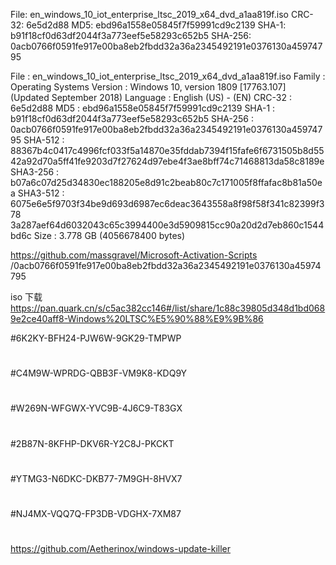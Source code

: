 File: en_windows_10_iot_enterprise_ltsc_2019_x64_dvd_a1aa819f.iso
CRC-32: 6e5d2d88
MD5: ebd96a1558e05845f7f59991cd9c2139
SHA-1: b91f18cf0d63df2044f3a773eef5e58293c652b5
SHA-256: 0acb0766f0591fe917e00ba8eb2fbdd32a36a2345492191e0376130a45974795


File :	en_windows_10_iot_enterprise_ltsc_2019_x64_dvd_a1aa819f.iso
Family :	Operating Systems
Version :	Windows 10, version 1809 [17763.107] (Updated September 2018)
Language :	English (US) - (EN)
CRC-32 :	6e5d2d88
MD5 :	ebd96a1558e05845f7f59991cd9c2139
SHA-1 :	b91f18cf0d63df2044f3a773eef5e58293c652b5
SHA-256 :	0acb0766f0591fe917e00ba8eb2fbdd32a36a2345492191e0376130a45974795
SHA-512 :	88367b4c0417c4996fcf033f5a14870e35fddab7394f15fafe6f6731505b8d55 42a92d70a5ff41fe9203d7f27624d97ebe4f3ae8bff74c71468813da58c8189e
SHA3-256 :	b07a6c07d25d34830ec188205e8d91c2beab80c7c171005f8ffafac8b81a50ea
SHA3-512 :	6075e6e5f9703f34be9d693d6987ec6deac3643558a8f98f58f341c82399f378 3a287aef64d6032043c65c3994400e3d5909815cc90a20d2d7eb860c1544bd6c
Size :	3.778 GB (4056678400 bytes)

https://github.com/massgravel/Microsoft-Activation-Scripts
/0acb0766f0591fe917e00ba8eb2fbdd32a36a2345492191e0376130a45974795

iso 下载
https://pan.quark.cn/s/c5ac382cc146#/list/share/1c88c39805d348d1bd0689e2ce40aff8-Windows%20LTSC%E5%90%88%E9%9B%86



#6K2KY-BFH24-PJW6W-9GK29-TMPWP
#
#C4M9W-WPRDG-QBB3F-VM9K8-KDQ9Y
#
#W269N-WFGWX-YVC9B-4J6C9-T83GX
#
#2B87N-8KFHP-DKV6R-Y2C8J-PKCKT
#
#YTMG3-N6DKC-DKB77-7M9GH-8HVX7
#
#NJ4MX-VQQ7Q-FP3DB-VDGHX-7XM87
#




https://github.com/Aetherinox/windows-update-killer
